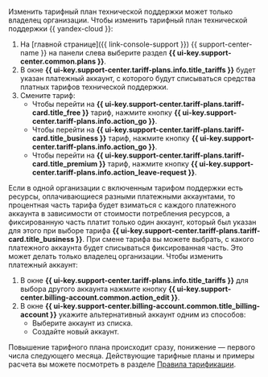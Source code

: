 Изменить тарифный план технической поддержки может только владелец организации. Чтобы изменить тарифный план технической поддержки {{ yandex-cloud }}:

1. На [главной странице]({{ link-console-support }}) {{ support-center-name }} на панели слева выберите раздел **{{ ui-key.support-center.common.plans }}**.
1. В окне **{{ ui-key.support-center.tariff-plans.info.title_tariffs }}** будет указан платежный аккаунт, с которого будут списываться средства платных тарифов технической поддержки.
1. Смените тариф:
    * Чтобы перейти на **{{ ui-key.support-center.tariff-plans.tariff-card.title_free }}** тариф, нажмите кнопку **{{ ui-key.support-center.tariff-plans.info.action_go }}**.
    * Чтобы перейти на **{{ ui-key.support-center.tariff-plans.tariff-card.title_business }}** тариф, нажмите кнопку **{{ ui-key.support-center.tariff-plans.info.action_go }}**.
    * Чтобы перейти на **{{ ui-key.support-center.tariff-plans.tariff-card.title_premium }}** тариф, нажмите кнопку **{{ ui-key.support-center.tariff-plans.info.action_leave-request }}**.

Если в одной организации с включенным тарифом поддержки есть ресурсы, оплачивающиеся разными платежными аккаунтами, то процентная часть тарифа будет взиматься с каждого платежного аккаунта в зависимости от стоимости потребления ресурсов, а фиксированную часть платит только один аккаунт, который был указан для этого при выборе тарифа **{{ ui-key.support-center.tariff-plans.tariff-card.title_business }}**. При смене тарифа вы можете выбрать, с какого платежного аккаунта будет списываться фиксированная часть. Это может делать только владелец организации. Чтобы изменить платежный аккаунт:

1. В окне **{{ ui-key.support-center.tariff-plans.info.title_tariffs }}** для выбора другого аккаунта нажмите кнопку **{{ ui-key.support-center.billing-account.common.action_edit }}**.
1. В окне **{{ ui-key.support-center.billing-account.common.title_billing-account }}** укажите альтернативный аккаунт одним из способов:
    * Выберите аккаунт из списка.
    * Создайте новый аккаунт.

Повышение тарифного плана происходит сразу, понижение — первого числа следующего месяца. Действующие тарифные планы и примеры расчета вы можете посмотреть в разделе [Правила тарификации](../../support/pricing.md).